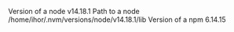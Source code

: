 Version of a node v14.18.1
Path to a node /home/ihor/.nvm/versions/node/v14.18.1/lib
Version of a npm 6.14.15
